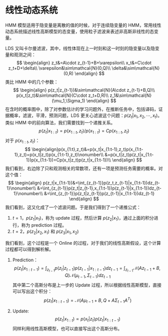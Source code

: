 #  线性动态系统

HMM 模型适用于隐变量是离散的值的时候，对于连续隐变量的 HMM，常用线性动态系统描述线性高斯模型的态变量，使用粒子滤波来表述非高斯非线性的态变量。

LDS 又叫卡尔曼滤波，其中，线性体现在上一时刻和这一时刻的隐变量以及隐变量和观测之间：
$$
\begin{align}
z_t&=A\cdot z_{t-1}+B+\varepsilon\\
x_t&=C\cdot z_t+D+\delta\\
\varepsilon&\sim\mathcal{N}(0,Q)\\
\delta&\sim\mathcal{N}(0,R)
\end{align}
$$
类比 HMM 中的几个参数：
$$
\begin{align}
p(z_t|z_{t-1})&\sim\mathcal{N}(A\cdot z_{t-1}+B,Q)\\
p(x_t|z_t)&\sim\mathcal{N}(C\cdot z_t+D,R)\\
z_1&\sim\mathcal{N}(\mu_1,\Sigma_1)
\end{align}
$$
在含时的概率图中，除了对参数估计的学习问题外，在推断任务中，包括译码，证据概率，滤波，平滑，预测问题，LDS 更关心滤波这个问题：$p(z_t|x_1,x_2,\cdots,x_t)$。类似 HMM 中的前向算法，我们需要找到一个递推关系。
$$
p(z_t|x_{1:t})=p(x_{1:t},z_t)/p(x_{1:t})=Cp(x_{1:t},z_t)
$$
对于 $p(x_{1:t},z_t)$：
$$
\begin{align}p(x_{1:t},z_t)&=p(x_t|x_{1:t-1},z_t)p(x_{1:t-1},z_t)=p(x_t|z_t)p(x_{1:t-1},z_t)\nonumber\\
&=p(x_t|z_t)p(z_t|x_{1:t-1})p(x_{1:t-1})=Cp(x_t|z_t)p(z_t|x_{1:t-1})\\
\end{align}
$$
我们看到，右边除了只和观测相关的常数项，还有一项是预测任务需要的概率。对这个值：
$$
\begin{align}
p(z_t|x_{1:t-1})&=\int_{z_{t-1}}p(z_t,z_{t-1}|x_{1:t-1})dz_{t-1}\nonumber\\
&=\int_{z_{t-1}}p(z_t|z_{t-1},x_{1:t-1})p(z_{t-1}|x_{1:t-1})dz_{t-1}\nonumber\\
&=\int_{z_{t-1}}p(z_t|z_{t-1})p(z_{t-1}|x_{1:t-1})dz_{t-1}
\end{align}
$$
我们看到，这又化成了一个滤波问题。于是我们得到了一个递推公式：

1.  $t=1$，$p(z_1|x_1)$，称为 update 过程，然后计算 $p(z_2|x_1)$，通过上面的积分进行，称为 prediction 过程。
2.  $t=2$，$p(z_2|x_2,x_1)$ 和 $p(z_3|x_1,x_2)$

我们看到，这个过程是一个 Online 的过程，对于我们的线性高斯假设，这个计算过程都可以得到解析解。

1.  Prediction：
    $$
    p(z_t|x_{1:t-1})=\int_{z_{t-1}}p(z_t|z_{t-1})p(z_{t-1}|x_{1:t-1})dz_{t-1}=\int_{z_{t-1}}\mathcal{N}(Az_{t-1}+B,Q)\mathcal{N}(\mu_{t-1},\Sigma_{t-1})dz_{t-1}
    $$
    其中第二个高斯分布是上一步的 Update 过程，所以根据线性高斯模型，直接可以写出这个积分：
    $$
    p(z_t|x_{1:t-1})=\mathcal{N}(A\mu_{t-1}+B,Q+A\Sigma_{t-1}A^T)
    $$

2.  Update:
    $$
    p(z_t|x_{1:t})\propto p(x_t|z_t)p(z_t|x_{1:t-1})
    $$
    同样利用线性高斯模型，也可以直接写出这个高斯分布。